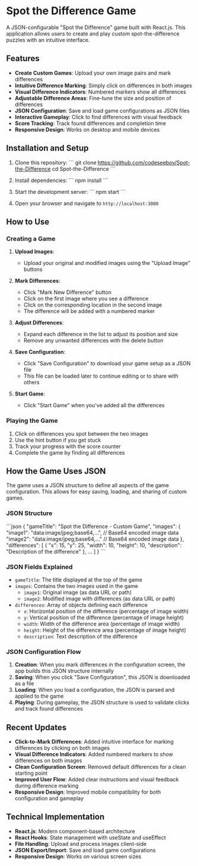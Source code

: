 # Spot the Difference Game

A JSON-configurable "Spot the Difference" game built with React.js. This application allows users to create and play custom spot-the-difference puzzles with an intuitive interface.

## Features

- **Create Custom Games**: Upload your own image pairs and mark differences
- **Intuitive Difference Marking**: Simply click on differences in both images
- **Visual Difference Indicators**: Numbered markers show all differences
- **Adjustable Difference Areas**: Fine-tune the size and position of differences
- **JSON Configuration**: Save and load game configurations as JSON files
- **Interactive Gameplay**: Click to find differences with visual feedback
- **Score Tracking**: Track found differences and completion time
- **Responsive Design**: Works on desktop and mobile devices

## Installation and Setup

1. Clone this repository:
   \`\`\`
   git clone <https://github.com/codeseeboy/Spot-the-Difference>
   cd Spot-the-Difference
   \`\`\`

2. Install dependencies:
   \`\`\`
   npm install
   \`\`\`

3. Start the development server:
   \`\`\`
   npm start
   \`\`\`

4. Open your browser and navigate to `http://localhost:3000`

## How to Use

### Creating a Game

1. **Upload Images**:
   - Upload your original and modified images using the "Upload Image" buttons

2. **Mark Differences**:
   - Click "Mark New Difference" button
   - Click on the first image where you see a difference
   - Click on the corresponding location in the second image
   - The difference will be added with a numbered marker

3. **Adjust Differences**:
   - Expand each difference in the list to adjust its position and size
   - Remove any unwanted differences with the delete button

4. **Save Configuration**:
   - Click "Save Configuration" to download your game setup as a JSON file
   - This file can be loaded later to continue editing or to share with others

5. **Start Game**:
   - Click "Start Game" when you've added all the differences

### Playing the Game

1. Click on differences you spot between the two images
2. Use the hint button if you get stuck
3. Track your progress with the score counter
4. Complete the game by finding all differences

## How the Game Uses JSON

The game uses a JSON structure to define all aspects of the game configuration. This allows for easy saving, loading, and sharing of custom games.

### JSON Structure

\`\`\`json
{
  "gameTitle": "Spot the Difference - Custom Game",
  "images": {
    "image1": "data:image/jpeg;base64,...", // Base64 encoded image data
    "image2": "data:image/jpeg;base64,..." // Base64 encoded image data
  },
  "differences": [
    {
      "x": 15,
      "y": 25,
      "width": 10,
      "height": 10,
      "description": "Description of the difference"
    },
    ...
  ]
}
\`\`\`

### JSON Fields Explained

- `gameTitle`: The title displayed at the top of the game
- `images`: Contains the two images used in the game
  - `image1`: Original image (as data URL or path)
  - `image2`: Modified image with differences (as data URL or path)
- `differences`: Array of objects defining each difference
  - `x`: Horizontal position of the difference (percentage of image width)
  - `y`: Vertical position of the difference (percentage of image height)
  - `width`: Width of the difference area (percentage of image width)
  - `height`: Height of the difference area (percentage of image height)
  - `description`: Text description of the difference

### JSON Configuration Flow

1. **Creation**: When you mark differences in the configuration screen, the app builds this JSON structure internally
2. **Saving**: When you click "Save Configuration", this JSON is downloaded as a file
3. **Loading**: When you load a configuration, the JSON is parsed and applied to the game
4. **Playing**: During gameplay, the JSON structure is used to validate clicks and track found differences

## Recent Updates

- **Click-to-Mark Differences**: Added intuitive interface for marking differences by clicking on both images
- **Visual Difference Indicators**: Added numbered markers to show differences on both images
- **Clean Configuration Screen**: Removed default differences for a clean starting point
- **Improved User Flow**: Added clear instructions and visual feedback during difference marking
- **Responsive Design**: Improved mobile compatibility for both configuration and gameplay

## Technical Implementation

- **React.js**: Modern component-based architecture
- **React Hooks**: State management with useState and useEffect
- **File Handling**: Upload and process images client-side
- **JSON Export/Import**: Save and load game configurations
- **Responsive Design**: Works on various screen sizes

